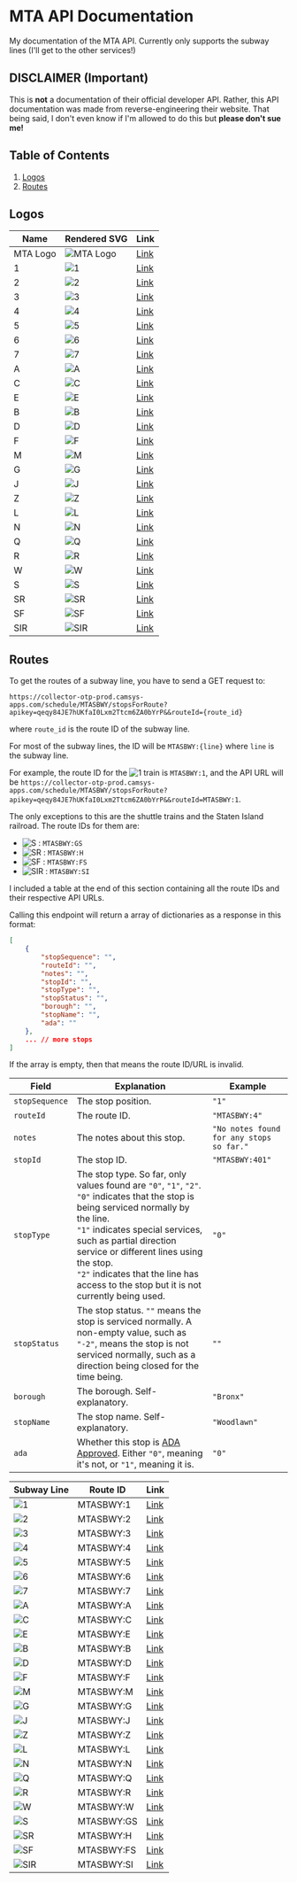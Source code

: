 # MTA API Documentation
My documentation of the MTA API. Currently only supports the subway lines (I'll get to the other services!)

## DISCLAIMER (Important)
This is **not** a documentation of their official developer API. Rather, this API documentation was made from reverse-engineering their website. That being said, I don't even know if I'm allowed to do this but **please don't sue me!**

## Table of Contents
1. [Logos](#logos)
2. [Routes](#routes)

## Logos
| Name     | Rendered SVG                                                                                       | Link                                                                                                         |
|----------|-----------------------------------------------------------------------------------------------------|--------------------------------------------------------------------------------------------------------------|
| MTA Logo | ![MTA Logo](https://new.mta.info/themes/custom/bootstrap_mta/favicon.ico)                           | [Link](https://new.mta.info/themes/custom/bootstrap_mta/favicon.ico)                                          |
| 1        | ![1](https://new.mta.info/themes/custom/bootstrap_mta/js/apps/f615303877866360408d22d028c7e1d2.svg) | [Link](https://new.mta.info/themes/custom/bootstrap_mta/js/apps/f615303877866360408d22d028c7e1d2.svg)         |
| 2        | ![2](https://new.mta.info/themes/custom/bootstrap_mta/js/apps/12b76417962028dc5dd46a5f7da4e257.svg) | [Link](https://new.mta.info/themes/custom/bootstrap_mta/js/apps/12b76417962028dc5dd46a5f7da4e257.svg)         |
| 3        | ![3](https://new.mta.info/themes/custom/bootstrap_mta/js/apps/a78ac9d7ebbb00594f70070c3867e8d5.svg) | [Link](https://new.mta.info/themes/custom/bootstrap_mta/js/apps/a78ac9d7ebbb00594f70070c3867e8d5.svg)         |
| 4        | ![4](https://new.mta.info/themes/custom/bootstrap_mta/js/apps/085719a34ab709a927f368bf0e764777.svg) | [Link](https://new.mta.info/themes/custom/bootstrap_mta/js/apps/085719a34ab709a927f368bf0e764777.svg)         |
| 5        | ![5](https://new.mta.info/themes/custom/bootstrap_mta/js/apps/b370f0e0c62c4b8f36b928178df6b4ae.svg) | [Link](https://new.mta.info/themes/custom/bootstrap_mta/js/apps/b370f0e0c62c4b8f36b928178df6b4ae.svg)         |
| 6        | ![6](https://new.mta.info/themes/custom/bootstrap_mta/js/apps/af9ae1b0bcfd30bc6c3626dae98074ef.svg) | [Link](https://new.mta.info/themes/custom/bootstrap_mta/js/apps/af9ae1b0bcfd30bc6c3626dae98074ef.svg)         |
| 7        | ![7](https://new.mta.info/themes/custom/bootstrap_mta/js/apps/903c05438d54ff7a5d0036a769f10bf6.svg) | [Link](https://new.mta.info/themes/custom/bootstrap_mta/js/apps/903c05438d54ff7a5d0036a769f10bf6.svg)         |
| A        | ![A](https://new.mta.info/themes/custom/bootstrap_mta/js/apps/9041d815e07d7dd93ebaa6bd466b6b67.svg) | [Link](https://new.mta.info/themes/custom/bootstrap_mta/js/apps/9041d815e07d7dd93ebaa6bd466b6b67.svg)         |
| C        | ![C](https://new.mta.info/themes/custom/bootstrap_mta/js/apps/ec805c7415caff62cc2641469574683c.svg) | [Link](https://new.mta.info/themes/custom/bootstrap_mta/js/apps/ec805c7415caff62cc2641469574683c.svg)         |
| E        | ![E](https://new.mta.info/themes/custom/bootstrap_mta/js/apps/5500549a75e2a20cfc18d6f87babfe40.svg) | [Link](https://new.mta.info/themes/custom/bootstrap_mta/js/apps/5500549a75e2a20cfc18d6f87babfe40.svg)         |
| B        | ![B](https://new.mta.info/themes/custom/bootstrap_mta/js/apps/9156f755686e8e6b2935f07a393b611a.svg) | [Link](https://new.mta.info/themes/custom/bootstrap_mta/js/apps/9156f755686e8e6b2935f07a393b611a.svg)         |
| D        | ![D](https://new.mta.info/themes/custom/bootstrap_mta/js/apps/84bc409ef98ce69f9d36e9b2556ab7cf.svg) | [Link](https://new.mta.info/themes/custom/bootstrap_mta/js/apps/84bc409ef98ce69f9d36e9b2556ab7cf.svg)         |
| F        | ![F](https://new.mta.info/themes/custom/bootstrap_mta/js/apps/5b35921d073d41d80deeb17cac90d7fd.svg) | [Link](https://new.mta.info/themes/custom/bootstrap_mta/js/apps/5b35921d073d41d80deeb17cac90d7fd.svg)         |
| M        | ![M](https://new.mta.info/themes/custom/bootstrap_mta/js/apps/0e9163c71c7f9397f7d3e36d51546849.svg) | [Link](https://new.mta.info/themes/custom/bootstrap_mta/js/apps/0e9163c71c7f9397f7d3e36d51546849.svg)         |
| G        | ![G](https://new.mta.info/themes/custom/bootstrap_mta/js/apps/8f8f3abaabc85122841fe5df41fbc344.svg) | [Link](https://new.mta.info/themes/custom/bootstrap_mta/js/apps/8f8f3abaabc85122841fe5df41fbc344.svg)         |
| J        | ![J](https://new.mta.info/themes/custom/bootstrap_mta/js/apps/bca69e5237ed3e7d0d78320261f99f2d.svg) | [Link](https://new.mta.info/themes/custom/bootstrap_mta/js/apps/bca69e5237ed3e7d0d78320261f99f2d.svg)         |
| Z        | ![Z](https://new.mta.info/themes/custom/bootstrap_mta/js/apps/3f0bb849f47ead835e0241104f337a6d.svg) | [Link](https://new.mta.info/themes/custom/bootstrap_mta/js/apps/3f0bb849f47ead835e0241104f337a6d.svg)         |
| L        | ![L](https://new.mta.info/themes/custom/bootstrap_mta/js/apps/8c1bfa6816b539fd63ca8f26e4dc8b65.svg) | [Link](https://new.mta.info/themes/custom/bootstrap_mta/js/apps/8c1bfa6816b539fd63ca8f26e4dc8b65.svg)         |
| N        | ![N](https://new.mta.info/themes/custom/bootstrap_mta/js/apps/4a1b0077917e37bf08502f6ec21b04c8.svg) | [Link](https://new.mta.info/themes/custom/bootstrap_mta/js/apps/4a1b0077917e37bf08502f6ec21b04c8.svg)         |
| Q        | ![Q](https://new.mta.info/themes/custom/bootstrap_mta/js/apps/b746451c38ae7d57f8a4d0b72b369328.svg) | [Link](https://new.mta.info/themes/custom/bootstrap_mta/js/apps/b746451c38ae7d57f8a4d0b72b369328.svg)         |
| R        | ![R](https://new.mta.info/themes/custom/bootstrap_mta/js/apps/9c6333dc2424c01e4740f5c3c56d362f.svg) | [Link](https://new.mta.info/themes/custom/bootstrap_mta/js/apps/9c6333dc2424c01e4740f5c3c56d362f.svg)         |
| W        | ![W](https://new.mta.info/themes/custom/bootstrap_mta/js/apps/566ed247e9487d43c1f1cc7e8ea5f456.svg) | [Link](https://new.mta.info/themes/custom/bootstrap_mta/js/apps/566ed247e9487d43c1f1cc7e8ea5f456.svg)         |
| S        | ![S](https://new.mta.info/themes/custom/bootstrap_mta/js/apps/da91e0c35571668af52eb6164a71f33e.svg) | [Link](https://new.mta.info/themes/custom/bootstrap_mta/js/apps/da91e0c35571668af52eb6164a71f33e.svg)         |
| SR       | ![SR](https://new.mta.info/themes/custom/bootstrap_mta/js/apps/ee2e30facb9a6c4b8bf0c43e531a36ab.svg) | [Link](https://new.mta.info/themes/custom/bootstrap_mta/js/apps/ee2e30facb9a6c4b8bf0c43e531a36ab.svg)         |
| SF       | ![SF](https://new.mta.info/themes/custom/bootstrap_mta/js/apps/c01e0840361272a0585e94a540d6755f.svg) | [Link](https://new.mta.info/themes/custom/bootstrap_mta/js/apps/c01e0840361272a0585e94a540d6755f.svg)         |
| SIR      | ![SIR](https://new.mta.info/themes/custom/bootstrap_mta/js/apps/ab18baf2d2d8ea7f1902ce1751d5fdf2.svg) | [Link](https://new.mta.info/themes/custom/bootstrap_mta/js/apps/ab18baf2d2d8ea7f1902ce1751d5fdf2.svg)         |

## Routes
To get the routes of a subway line, you have to send a GET request to:
```
https://collector-otp-prod.camsys-apps.com/schedule/MTASBWY/stopsForRoute?apikey=qeqy84JE7hUKfaI0Lxm2Ttcm6ZA0bYrP&&routeId={route_id}
```
where `route_id` is the route ID of the subway line.

For most of the subway lines, the ID will be `MTASBWY:{line}` where `line` is the subway line.

For example, the route ID for the ![1](https://new.mta.info/themes/custom/bootstrap_mta/js/apps/f615303877866360408d22d028c7e1d2.svg) train is `MTASBWY:1`, and the API URL will be `https://collector-otp-prod.camsys-apps.com/schedule/MTASBWY/stopsForRoute?apikey=qeqy84JE7hUKfaI0Lxm2Ttcm6ZA0bYrP&&routeId=MTASBWY:1`.

The only exceptions to this are the shuttle trains and the Staten Island railroad. The route IDs for them are:
- ![S](https://new.mta.info/themes/custom/bootstrap_mta/js/apps/da91e0c35571668af52eb6164a71f33e.svg) : `MTASBWY:GS`
- ![SR](https://new.mta.info/themes/custom/bootstrap_mta/js/apps/ee2e30facb9a6c4b8bf0c43e531a36ab.svg) : `MTASBWY:H`
- ![SF](https://new.mta.info/themes/custom/bootstrap_mta/js/apps/c01e0840361272a0585e94a540d6755f.svg) : `MTASBWY:FS`
- ![SIR](https://new.mta.info/themes/custom/bootstrap_mta/js/apps/ab18baf2d2d8ea7f1902ce1751d5fdf2.svg) : `MTASBWY:SI`

I included a table at the end of this section containing all the route IDs and their respective API URLs.

Calling this endpoint will return a array of dictionaries as a response in this format:
```json
[
    {
        "stopSequence": "",
        "routeId": "",
        "notes": "",
        "stopId": "",
        "stopType": "",
        "stopStatus": "",
        "borough": "",
        "stopName": "",
        "ada": ""
    },
    ... // more stops
]
```

If the array is empty, then that means the route ID/URL is invalid.

| Field       | Explanation                                                                                                                                                                                                                           | Example        |
|-------------|---------------------------------------------------------------------------------------------------------------------------------------------------------------------------------------------------------------------------------------|----------------|
| `stopSequence` | The stop position.                                                                                                                                                                                                                     | `"1"`          |
| `routeId`      | The route ID.                                                                                                                                                                                                                          | `"MTASBWY:4"`  |
| `notes`        | The notes about this stop.                                                                                                                                                                                                             | `"No notes found for any stops so far."` |
| `stopId`       | The stop ID.                                                                                                                                                                                                                           | `"MTASBWY:401"` |
| `stopType`     | The stop type. So far, only values found are `"0"`, `"1"`, `"2"`. <br> `"0"` indicates that the stop is being serviced normally by the line. <br> `"1"` indicates special services, such as partial direction service or different lines using the stop. <br> `"2"` indicates that the line has access to the stop but it is not currently being used. | `"0"`          |
| `stopStatus`   | The stop status. `""` means the stop is serviced normally. A non-empty value, such as `"-2"`, means the stop is not serviced normally, such as a direction being closed for the time being.                                           | `""`           |
| `borough`      | The borough. Self-explanatory.                                                                                                                                                                                                        | `"Bronx"`      |
| `stopName`     | The stop name. Self-explanatory.                                                                                                                                                                                                      | `"Woodlawn"`   |
| `ada`          | Whether this stop is [ADA Approved](https://en.wikipedia.org/wiki/Americans_with_Disabilities_Act_of_1990). Either `"0"`, meaning it's not, or `"1"`, meaning it is.                                                                  | `"0"`          |

| Subway Line     | Route ID | Link                                                                                                                |
|-----------------|-----------|---------------------------------------------------------------------------------------------------------------------|
| ![1](https://new.mta.info/themes/custom/bootstrap_mta/js/apps/f615303877866360408d22d028c7e1d2.svg)  | MTASBWY:1 | [Link](https://collector-otp-prod.camsys-apps.com/schedule/MTASBWY/stopsForRoute?apikey=qeqy84JE7hUKfaI0Lxm2Ttcm6ZA0bYrP&&routeId=MTASBWY:1) |
| ![2](https://new.mta.info/themes/custom/bootstrap_mta/js/apps/12b76417962028dc5dd46a5f7da4e257.svg)  | MTASBWY:2 | [Link](https://collector-otp-prod.camsys-apps.com/schedule/MTASBWY/stopsForRoute?apikey=qeqy84JE7hUKfaI0Lxm2Ttcm6ZA0bYrP&&routeId=MTASBWY:2) |
| ![3](https://new.mta.info/themes/custom/bootstrap_mta/js/apps/a78ac9d7ebbb00594f70070c3867e8d5.svg)  | MTASBWY:3 | [Link](https://collector-otp-prod.camsys-apps.com/schedule/MTASBWY/stopsForRoute?apikey=qeqy84JE7hUKfaI0Lxm2Ttcm6ZA0bYrP&&routeId=MTASBWY:3) |
| ![4](https://new.mta.info/themes/custom/bootstrap_mta/js/apps/085719a34ab709a927f368bf0e764777.svg)  | MTASBWY:4 | [Link](https://collector-otp-prod.camsys-apps.com/schedule/MTASBWY/stopsForRoute?apikey=qeqy84JE7hUKfaI0Lxm2Ttcm6ZA0bYrP&&routeId=MTASBWY:4) |
| ![5](https://new.mta.info/themes/custom/bootstrap_mta/js/apps/b370f0e0c62c4b8f36b928178df6b4ae.svg)  | MTASBWY:5 | [Link](https://collector-otp-prod.camsys-apps.com/schedule/MTASBWY/stopsForRoute?apikey=qeqy84JE7hUKfaI0Lxm2Ttcm6ZA0bYrP&&routeId=MTASBWY:5) |
| ![6](https://new.mta.info/themes/custom/bootstrap_mta/js/apps/af9ae1b0bcfd30bc6c3626dae98074ef.svg)  | MTASBWY:6 | [Link](https://collector-otp-prod.camsys-apps.com/schedule/MTASBWY/stopsForRoute?apikey=qeqy84JE7hUKfaI0Lxm2Ttcm6ZA0bYrP&&routeId=MTASBWY:6) |
| ![7](https://new.mta.info/themes/custom/bootstrap_mta/js/apps/903c05438d54ff7a5d0036a769f10bf6.svg)  | MTASBWY:7 | [Link](https://collector-otp-prod.camsys-apps.com/schedule/MTASBWY/stopsForRoute?apikey=qeqy84JE7hUKfaI0Lxm2Ttcm6ZA0bYrP&&routeId=MTASBWY:7) |
| ![A](https://new.mta.info/themes/custom/bootstrap_mta/js/apps/9041d815e07d7dd93ebaa6bd466b6b67.svg)  | MTASBWY:A | [Link](https://collector-otp-prod.camsys-apps.com/schedule/MTASBWY/stopsForRoute?apikey=qeqy84JE7hUKfaI0Lxm2Ttcm6ZA0bYrP&&routeId=MTASBWY:A) |
| ![C](https://new.mta.info/themes/custom/bootstrap_mta/js/apps/ec805c7415caff62cc2641469574683c.svg)  | MTASBWY:C | [Link](https://collector-otp-prod.camsys-apps.com/schedule/MTASBWY/stopsForRoute?apikey=qeqy84JE7hUKfaI0Lxm2Ttcm6ZA0bYrP&&routeId=MTASBWY:C) |
| ![E](https://new.mta.info/themes/custom/bootstrap_mta/js/apps/5500549a75e2a20cfc18d6f87babfe40.svg)  | MTASBWY:E | [Link](https://collector-otp-prod.camsys-apps.com/schedule/MTASBWY/stopsForRoute?apikey=qeqy84JE7hUKfaI0Lxm2Ttcm6ZA0bYrP&&routeId=MTASBWY:E) |
| ![B](https://new.mta.info/themes/custom/bootstrap_mta/js/apps/9156f755686e8e6b2935f07a393b611a.svg)  | MTASBWY:B | [Link](https://collector-otp-prod.camsys-apps.com/schedule/MTASBWY/stopsForRoute?apikey=qeqy84JE7hUKfaI0Lxm2Ttcm6ZA0bYrP&&routeId=MTASBWY:B) |
| ![D](https://new.mta.info/themes/custom/bootstrap_mta/js/apps/84bc409ef98ce69f9d36e9b2556ab7cf.svg)  | MTASBWY:D | [Link](https://collector-otp-prod.camsys-apps.com/schedule/MTASBWY/stopsForRoute?apikey=qeqy84JE7hUKfaI0Lxm2Ttcm6ZA0bYrP&&routeId=MTASBWY:D) |
| ![F](https://new.mta.info/themes/custom/bootstrap_mta/js/apps/5b35921d073d41d80deeb17cac90d7fd.svg)  | MTASBWY:F | [Link](https://collector-otp-prod.camsys-apps.com/schedule/MTASBWY/stopsForRoute?apikey=qeqy84JE7hUKfaI0Lxm2Ttcm6ZA0bYrP&&routeId=MTASBWY:F) |
| ![M](https://new.mta.info/themes/custom/bootstrap_mta/js/apps/0e9163c71c7f9397f7d3e36d51546849.svg)  | MTASBWY:M | [Link](https://collector-otp-prod.camsys-apps.com/schedule/MTASBWY/stopsForRoute?apikey=qeqy84JE7hUKfaI0Lxm2Ttcm6ZA0bYrP&&routeId=MTASBWY:M) |
| ![G](https://new.mta.info/themes/custom/bootstrap_mta/js/apps/8f8f3abaabc85122841fe5df41fbc344.svg)  | MTASBWY:G | [Link](https://collector-otp-prod.camsys-apps.com/schedule/MTASBWY/stopsForRoute?apikey=qeqy84JE7hUKfaI0Lxm2Ttcm6ZA0bYrP&&routeId=MTASBWY:G) |
| ![J](https://new.mta.info/themes/custom/bootstrap_mta/js/apps/bca69e5237ed3e7d0d78320261f99f2d.svg)  | MTASBWY:J | [Link](https://collector-otp-prod.camsys-apps.com/schedule/MTASBWY/stopsForRoute?apikey=qeqy84JE7hUKfaI0Lxm2Ttcm6ZA0bYrP&&routeId=MTASBWY:J) |
| ![Z](https://new.mta.info/themes/custom/bootstrap_mta/js/apps/3f0bb849f47ead835e0241104f337a6d.svg)  | MTASBWY:Z | [Link](https://collector-otp-prod.camsys-apps.com/schedule/MTASBWY/stopsForRoute?apikey=qeqy84JE7hUKfaI0Lxm2Ttcm6ZA0bYrP&&routeId=MTASBWY:Z) |
| ![L](https://new.mta.info/themes/custom/bootstrap_mta/js/apps/8c1bfa6816b539fd63ca8f26e4dc8b65.svg)  | MTASBWY:L | [Link](https://collector-otp-prod.camsys-apps.com/schedule/MTASBWY/stopsForRoute?apikey=qeqy84JE7hUKfaI0Lxm2Ttcm6ZA0bYrP&&routeId=MTASBWY:L) |
| ![N](https://new.mta.info/themes/custom/bootstrap_mta/js/apps/4a1b0077917e37bf08502f6ec21b04c8.svg)  | MTASBWY:N | [Link](https://collector-otp-prod.camsys-apps.com/schedule/MTASBWY/stopsForRoute?apikey=qeqy84JE7hUKfaI0Lxm2Ttcm6ZA0bYrP&&routeId=MTASBWY:N) |
| ![Q](https://new.mta.info/themes/custom/bootstrap_mta/js/apps/b746451c38ae7d57f8a4d0b72b369328.svg)  | MTASBWY:Q | [Link](https://collector-otp-prod.camsys-apps.com/schedule/MTASBWY/stopsForRoute?apikey=qeqy84JE7hUKfaI0Lxm2Ttcm6ZA0bYrP&&routeId=MTASBWY:Q) |
| ![R](https://new.mta.info/themes/custom/bootstrap_mta/js/apps/9c6333dc2424c01e4740f5c3c56d362f.svg)  | MTASBWY:R | [Link](https://collector-otp-prod.camsys-apps.com/schedule/MTASBWY/stopsForRoute?apikey=qeqy84JE7hUKfaI0Lxm2Ttcm6ZA0bYrP&&routeId=MTASBWY:R) |
| ![W](https://new.mta.info/themes/custom/bootstrap_mta/js/apps/566ed247e9487d43c1f1cc7e8ea5f456.svg)  | MTASBWY:W | [Link](https://collector-otp-prod.camsys-apps.com/schedule/MTASBWY/stopsForRoute?apikey=qeqy84JE7hUKfaI0Lxm2Ttcm6ZA0bYrP&&routeId=MTASBWY:W) |
| ![S](https://new.mta.info/themes/custom/bootstrap_mta/js/apps/da91e0c35571668af52eb6164a71f33e.svg)  | MTASBWY:GS | [Link](https://collector-otp-prod.camsys-apps.com/schedule/MTASBWY/stopsForRoute?apikey=qeqy84JE7hUKfaI0Lxm2Ttcm6ZA0bYrP&&routeId=MTASBWY:GS) |
| ![SR](https://new.mta.info/themes/custom/bootstrap_mta/js/apps/ee2e30facb9a6c4b8bf0c43e531a36ab.svg)  | MTASBWY:H | [Link](https://collector-otp-prod.camsys-apps.com/schedule/MTASBWY/stopsForRoute?apikey=qeqy84JE7hUKfaI0Lxm2Ttcm6ZA0bYrP&&routeId=MTASBWY:H) |
| ![SF](https://new.mta.info/themes/custom/bootstrap_mta/js/apps/c01e0840361272a0585e94a540d6755f.svg)  | MTASBWY:FS | [Link](https://collector-otp-prod.camsys-apps.com/schedule/MTASBWY/stopsForRoute?apikey=qeqy84JE7hUKfaI0Lxm2Ttcm6ZA0bYrP&&routeId=MTASBWY:FS) |
| ![SIR](https://new.mta.info/themes/custom/bootstrap_mta/js/apps/ab18baf2d2d8ea7f1902ce1751d5fdf2.svg)  | MTASBWY:SI | [Link](https://collector-otp-prod.camsys-apps.com/schedule/MTASBWY/stopsForRoute?apikey=qeqy84JE7hUKfaI0Lxm2Ttcm6ZA0bYrP&&routeId=MTASBWY:SI) |

